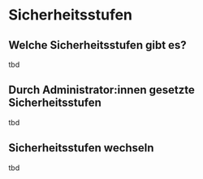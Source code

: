# Sicherheitsstufen


## Welche Sicherheitsstufen gibt es?

tbd


## Durch Administrator:innen gesetzte Sicherheitsstufen

tbd

## Sicherheitsstufen wechseln

tbd
